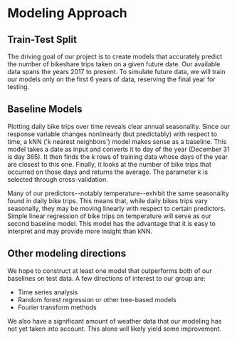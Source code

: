 # Modeling Approach

## Train-Test Split

The driving goal of our project is to create models that accurately predict the number of bikeshare trips taken on a given future date.  Our available data spans the years 2017 to present.  To simulate future data, we will train our models only on the first 6 years of data, reserving the final year for testing.

## Baseline Models

Plotting daily bike trips over time reveals clear annual seasonality. Since our response variable changes nonlinearly (but predictably) with respect to time, a kNN ('k nearest neighbors') model makes sense as a baseline.  This model takes a date as input and converts it to day of the year (December 31 is day 365).  It then finds the $k$ rows of training data whose days of the year are closest to this one.  Finally, it looks at the number of bike trips that occurred on those days and returns the average.  The parameter $k$ is selected through cross-validation.

Many of our predictors--notably temperature--exhibit the same seasonality found in daily bike trips.  This means that, while daily bikes trips vary seasonally, they may be moving linearly with respect to certain predictors.  Simple linear regression of bike trips on temperature will serve as our second baseline model.  This model has the advantage that it is easy to interpret and may provide more insight than kNN.

## Other modeling directions

We hope to construct at least one model that outperforms both of our baselines on test data.  A few directions of interest to our group are:
* Time series analysis
* Random forest regression or other tree-based models
* Fourier transform methods

We also have a significant amount of weather data that our modeling has not yet taken into account.  This alone will likely yield some improvement.
